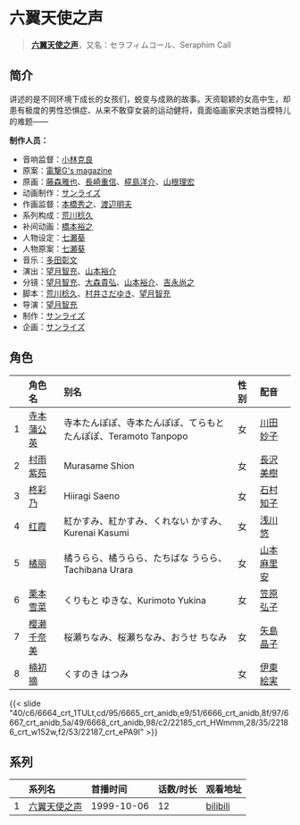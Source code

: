 # 六翼天使之声


> <u>**[六翼天使之声](https://bgm.tv/subject/32164)**</u>，又名：セラフィムコール、Seraphim Call

## 简介

讲述的是不同环境下成长的女孩们，蜕变与成熟的故事。天资聪颖的女高中生，却患有极度的男性恐惧症、从来不敢穿女装的运动健将，竟面临画家央求她当模特儿的难题——

**制作人员：**
- 音响监督：[小林克良](https://bgm.tv/person/17)
- 原案：[電撃G's magazine](https://bgm.tv/person/8938)
- 原画：[藤森雅也](https://bgm.tv/person/2973)、[長崎重信](https://bgm.tv/person/11549)、[椛島洋介](https://bgm.tv/person/3665)、[山根理宏](https://bgm.tv/person/6058)
- 动画制作：[サンライズ](https://bgm.tv/person/189)
- 作画监督：[本橋秀之](https://bgm.tv/person/287)、[渡辺明夫](https://bgm.tv/person/6009)
- 系列构成：[荒川稔久](https://bgm.tv/person/74)
- 补间动画：[橋本裕之](https://bgm.tv/person/13018)
- 人物设定：[七瀬葵](https://bgm.tv/person/8091)
- 人物原案：[七瀬葵](https://bgm.tv/person/8091)
- 音乐：[多田彰文](https://bgm.tv/person/778)
- 演出：[望月智充](https://bgm.tv/person/581)、[山本裕介](https://bgm.tv/person/1716)
- 分镜：[望月智充](https://bgm.tv/person/581)、[大森貴弘](https://bgm.tv/person/654)、[山本裕介](https://bgm.tv/person/1716)、[吉永尚之](https://bgm.tv/person/741)
- 脚本：[荒川稔久](https://bgm.tv/person/74)、[村井さだゆき](https://bgm.tv/person/226)、[望月智充](https://bgm.tv/person/581)
- 导演：[望月智充](https://bgm.tv/person/581)
- 制作：[サンライズ](https://bgm.tv/person/189)
- 企画：[サンライズ](https://bgm.tv/person/189)

## 角色

|     |   角色名   |   别名  | 性别 |  配音  |
|:--- |:------  |:----      |:---  |:--   |
| 1 | [寺本蒲公英](https://bgm.tv/character/6664) | 寺本たんぽぽ、寺本たんぽぽ、てらもと　たんぽぽ、Teramoto Tanpopo | 女 | [川田妙子](https://bgm.tv/person/3843) |
| 2 | [村雨紫苑](https://bgm.tv/character/6665) | Murasame Shion | 女 | [長沢美樹](https://bgm.tv/person/3913) |
| 3 | [柊彩乃](https://bgm.tv/character/6666) | Hiiragi Saeno | 女 | [石村知子](https://bgm.tv/person/4044) |
| 4 | [红霞](https://bgm.tv/character/6667) | 紅かすみ、紅かすみ、くれない かすみ、Kurenai Kasumi | 女 | [浅川悠](https://bgm.tv/person/3958) |
| 5 | [橘丽](https://bgm.tv/character/6668) | 橘うらら、橘うらら、たちばな うらら、Tachibana Urara | 女 | [山本麻里安](https://bgm.tv/person/4385) |
| 6 | [栗本雪菜](https://bgm.tv/character/22185) | くりもと ゆきな、Kurimoto Yukina | 女 | [笠原弘子](https://bgm.tv/person/3899) |
| 7 | [樱濑千奈美](https://bgm.tv/character/22186) | 桜瀬ちなみ、桜瀬ちなみ、おうせ ちなみ | 女 | [矢島晶子](https://bgm.tv/person/3829) |
| 8 | [楠初摘](https://bgm.tv/character/22187) | くすのき はつみ | 女 | [伊東絵実](https://bgm.tv/person/13138) |

{{< slide "40/c6/6664_crt_1TULt,cd/95/6665_crt_anidb,e9/51/6666_crt_anidb,8f/97/6667_crt_anidb,5a/49/6668_crt_anidb,98/c2/22185_crt_HWmmm,28/35/22186_crt_w152w,f2/53/22187_crt_ePA9I" >}}

## 系列

|     | 系列名    | 首播时间       | 话数/时长 | 观看地址                                                      |
|:----|:-------|:-----------|:------|:----------------------------------------------------------|
| 1   |[六翼天使之声](https://bgm.tv/subject/32164)| 1999-10-06 | 12    | [bilibili](https://www.bilibili.com/bangumi/play/ep47968) |


